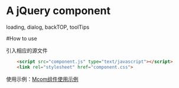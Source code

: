 # A jQuery component

loading, dialog, backTOP, toolTips

#How to use

引入相应的源文件
```html
    <script src="component.js" type="text/javascript"></script>   
    <link rel="stylesheet" href="component.css">   
```

使用示例：[Mcom组件使用示例](http://hynal.com/about/project/mcp/)
